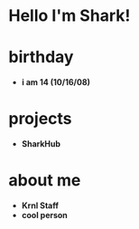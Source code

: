 # Hello I'm Shark!
# birthday
- **i am 14 (10/16/08)**
# projects
- **SharkHub**

# about me
- **Krnl Staff**
- **cool person**
